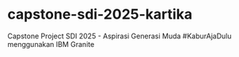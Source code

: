 # capstone-sdi-2025-kartika
Capstone Project SDI 2025 - Aspirasi Generasi Muda #KaburAjaDulu menggunakan IBM Granite
